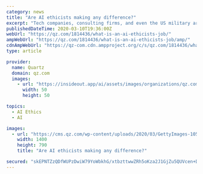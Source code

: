 ```yaml
---
category: news
title: "Are AI ethicists making any difference?"
excerpt: "Tech companies, consulting firms, and even the US military are rushing to add ethics boards and hire “AI ethicists.” They’re asking them to think about everything from bias and fairness to the circumstances under which it is acceptable to use autonomous weapons. It’s a welcome acknowledgment of the harm AI can do. But many people are ..."
publishedDateTime: 2020-03-10T19:36:00Z
webUrl: "https://qz.com/1814436/what-is-an-ai-ethicists-job/"
ampWebUrl: "https://qz.com/1814436/what-is-an-ai-ethicists-job/amp/"
cdnAmpWebUrl: "https://qz-com.cdn.ampproject.org/c/s/qz.com/1814436/what-is-an-ai-ethicists-job/amp/"
type: article

provider:
  name: Quartz
  domain: qz.com
  images:
    - url: "https://insideout.app/ai/assets/images/organizations/qz.com-50x50.jpg"
      width: 50
      height: 50

topics:
  - AI Ethics
  - AI

images:
  - url: "https://cms.qz.com/wp-content/uploads/2020/03/GettyImages-1056547320-e1583669963557.jpg?quality=75&strip=all&w=1400"
    width: 1400
    height: 790
    title: "Are AI ethicists making any difference?"

secured: "skEPNTZzQDfWUPzDwiW79YoWbkhG/xtbzttwwZRh5oKza2J1GjZu5QUVcen+DjjapsNw+86ewyV4O/YIO8sQycvmKyi/Hmeyl9IerNtQKLA9eY3E1h1xUOSgul3jZkESbsyj9/3FY+sI8EHRBmher7MstRlXgIXfFdaPdNbzEQf9c3DLdNwpZ8J+WUnWtrEqkui6E/AQIPyzHs2JyiHRupAYvXM+IQnmrl5+3eEbAhNQ+ZagR51nOELN64a3iGiJDCQ6gic8ZK7Lts1v69Zshy8iZ4il26Be+1BhuLyQGG9NoX/U2ng+37o8+0g2C3dK;9My/H5XgXaHM0aO+nTLVSA=="
---
```



